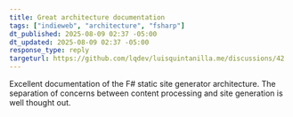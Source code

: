 ```yaml
---
title: Great architecture documentation
tags: ["indieweb", "architecture", "fsharp"]
dt_published: 2025-08-09 02:37 -05:00
dt_updated: 2025-08-09 02:37 -05:00
response_type: reply
targeturl: https://github.com/lqdev/luisquintanilla.me/discussions/42
---
```


Excellent documentation of the F# static site generator architecture. The separation of concerns between content processing and site generation is well thought out.